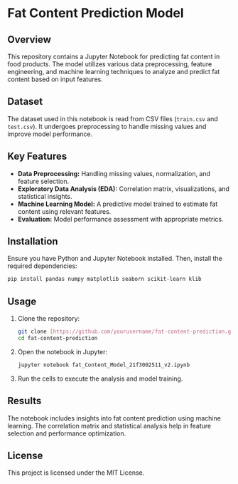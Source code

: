 # Fat Content Prediction Model  

## Overview  
This repository contains a Jupyter Notebook for predicting fat content in food products. The model utilizes various data preprocessing, feature engineering, and machine learning techniques to analyze and predict fat content based on input features.  

## Dataset  
The dataset used in this notebook is read from CSV files (`train.csv` and `test.csv`). It undergoes preprocessing to handle missing values and improve model performance.  

## Key Features  
- **Data Preprocessing:** Handling missing values, normalization, and feature selection.  
- **Exploratory Data Analysis (EDA):** Correlation matrix, visualizations, and statistical insights.  
- **Machine Learning Model:** A predictive model trained to estimate fat content using relevant features.  
- **Evaluation:** Model performance assessment with appropriate metrics.  

## Installation  
Ensure you have Python and Jupyter Notebook installed. Then, install the required dependencies:  
```bash
pip install pandas numpy matplotlib seaborn scikit-learn klib
```  

## Usage  
1. Clone the repository:  
   ```bash
   git clone [https://github.com/yourusername/fat-content-prediction.git](https://github.com/Ripu0902/Fat_Content.git)
   cd fat-content-prediction
   ```  
2. Open the notebook in Jupyter:  
   ```bash
   jupyter notebook fat_Content_Model_21f3002511_v2.ipynb
   ```  
3. Run the cells to execute the analysis and model training.  

## Results  
The notebook includes insights into fat content prediction using machine learning. The correlation matrix and statistical analysis help in feature selection and performance optimization.  

## License  
This project is licensed under the MIT License.  
